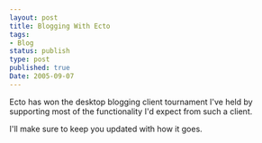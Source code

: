 ```yaml
---
layout: post
title: Blogging With Ecto
tags:
- Blog
status: publish
type: post
published: true
Date: 2005-09-07
---
```

Ecto has won the desktop blogging client tournament I've held by supporting most of the functionality I'd expect from such a client.

I'll make sure to keep you updated with how it goes.
